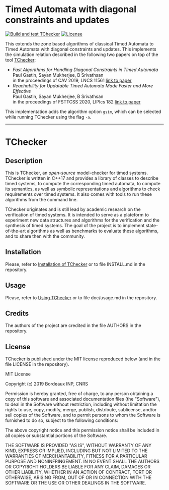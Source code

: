 # Timed Automata with diagonal constraints and updates

[![Build and test TChecker](https://github.com/ticktac-project/tchecker/actions/workflows/build-and-test.yml/badge.svg)](https://github.com/ticktac-project/tchecker/actions/workflows/build-and-test.yml)
[![License](https://img.shields.io/badge/license-MIT-informational.svg)](https://github.com/ticktac-project/tchecker/blob/master/LICENSE)

This extends the zone based algorithms of classical Timed Automata to Timed Automata with diagonal constraints and updates. This implements the simulation relation described in the following two papers on top of the tool [TChecker](https://github.com/ticktac-project/tchecker):

 - *Fast Algorithms for Handling Diagonal Constraints in Timed Automata* <br>
Paul Gastin, Sayan Mukherjee, B Srivathsan <br>
in the proceedings of CAV 2019, LNCS 11561 [link to paper](https://link.springer.com/chapter/10.1007%2F978-3-030-25540-4_3)
 - *Reachability for Updatable Timed Automata Made Faster and More Effective* <br>
 Paul Gastin, Sayan Mukherjee, B Srivathsan <br>
 in the proceedings of FSTTCSS 2020, LIPIcs 182 [link to paper](https://drops.dagstuhl.de/opus/volltexte/2020/13288/)

This implementation adds the algorithm option `gsim`, which can be selected while running TChecker using the flag `-a`.

---------

# TChecker

## Description

This is TChecker, an *open-source* model-checker for timed systems. TChecker is
written in C++17 and provides a library of classes to describe timed systems,
to compute the corresponding timed automata, to compute its semantics, as well
as symbolic representations and algorithms to check requirements over timed
systems. It also comes with tools to run these algorithms from the command
line.

TChecker originates and is still lead by academic research on the verification
of timed systems. It is intended to serve as a plateform to experiment new data
structures and algorithms for the verification and the synthesis of timed
systems. The goal of the project is to implement state-of-the-art algorithms as
well as benchmarks to evaluate these algorithms, and to share then with the
community.

## Installation

Please, refer to [Installation of TChecker](https://github.com/ticktac-project/tchecker/wiki/Installation-of-TChecker) or to file INSTALL.md in the repository.

## Usage

Please, refer to [Using TChecker](https://github.com/ticktac-project/tchecker/wiki/Using-TChecker) or to file doc/usage.md in the repository.

## Credits

The authors of the project are credited in the file AUTHORS in the repository.

## License

TChecker is published under the MIT license reproduced below (and in the file
LICENSE in the repository).

MIT License

Copyright (c) 2019 Bordeaux INP, CNRS

Permission is hereby granted, free of charge, to any person obtaining a copy
of this software and associated documentation files (the "Software"), to deal
in the Software without restriction, including without limitation the rights
to use, copy, modify, merge, publish, distribute, sublicense, and/or sell
copies of the Software, and to permit persons to whom the Software is
furnished to do so, subject to the following conditions:

The above copyright notice and this permission notice shall be included in all
copies or substantial portions of the Software.

THE SOFTWARE IS PROVIDED "AS IS", WITHOUT WARRANTY OF ANY KIND, EXPRESS OR
IMPLIED, INCLUDING BUT NOT LIMITED TO THE WARRANTIES OF MERCHANTABILITY,
FITNESS FOR A PARTICULAR PURPOSE AND NONINFRINGEMENT. IN NO EVENT SHALL THE
AUTHORS OR COPYRIGHT HOLDERS BE LIABLE FOR ANY CLAIM, DAMAGES OR OTHER
LIABILITY, WHETHER IN AN ACTION OF CONTRACT, TORT OR OTHERWISE, ARISING FROM,
OUT OF OR IN CONNECTION WITH THE SOFTWARE OR THE USE OR OTHER DEALINGS IN THE
SOFTWARE.
